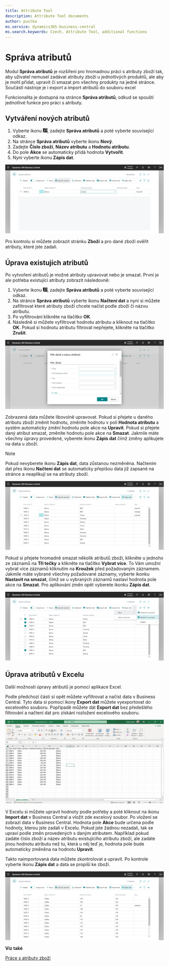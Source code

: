 ```yaml
---
title: Attribute Tool
description: Attribute Tool documents
author: pustka
ms.service: dynamics365-business-central
ms.search.keywords: Czech, Attribute Tool, additional functions
---
```

# Správa atributů

Modul **Správa atributů** je rozšíření pro hromadnou práci s atributy zboží tak, aby uživatel nemusel zadávat atributy zboží u jednotlivých produktů, ale aby je mohl přidat, upravit či smazat pro všechny produkty na jedné stránce. Součástí nástroje je i export a import atributů do souboru excel

Funkcionalita je dostupná na stránce **Správa atributů**, odkud se spouští jednotlivé funkce pro práci s atributy.

## Vytváření nových atributů

1. Vyberte ikonu ![Žárovky, která otevře funkci Řekněte mi](media/ui-search/search_small.png "Řekněte mi, co chcete dělat"), zadejte **Správa atributů** a poté vyberte související odkaz.
2. Na stránce **Správa atributů** vyberte ikonu **Nový**.
3. Zadejte **Číslo zboží**, **Název atributu** a **Hodnotu atributu**.
4. Do pole **Akce** se automaticky přidá hodnota **Vytvořit**.
5. Nyní vyberte ikonu **Zápis dat**.

![Název](media/CreateNew.png)

Pro kontrolu si můžete zobrazit stránku **Zboží** a pro dané zboží ověřit atributy, které jste zadali.   

## Úprava existujích atributů

Po vytvoření atributů je možné atributy upravovat nebo je smazat.
První je ale potřeba existující atributy zobrazit následovně:

1. Vyberte ikonu ![Žárovky, která otevře funkci Řekněte mi](media/ui-search/search_small.png "Řekněte mi, co chcete dělat"), zadejte **Správa atributů** a poté vyberte související odkaz.
2. Na stránce **Správa atributů** vyberte ikonu **Načtení dat** a nyní si můžete zafiltrovat které atributy zboží chcete načíst podle zboží či názvu atributu.
3. Po vyfiltrování klikněte na tlačítko **OK**.
4. Následně si můžete vyfiltrovat hodnotu atributu a kliknout na tlačítko **OK**. Pokud si hodnotu atributu filtrovat nepřejete, klikněte na tlačítko **Zrušit**.

![Název](media/FilterAttributes.png)

Zobrazená data můžete libovolně upravovat. Pokud si přejete u daného atributu zboží změnit hodnotu, změníte hodnotu v poli **Hodnota atributu** a systém automaticky změní hodnotu pole akce na **Upravit**. Pokud si přejete daný atribut smazat, změníte hodnotu pole akce na **Smazat**. Jakmile máte všechny úpravy provedené, vyberete ikonu **Zápis dat** čímž změny aplikujete na data u zboží.

> [!NOTE]
> Pokud nevyberete ikonu **Zápis dat**, data zůstanou nezměněna. Načtením dat přes ikonu **Načtení dat** se automaticky přepíšou data již zapsané na stránce a neaplikují se na atributy zboží.

![Název](media/Changes.png)

Pokud si přejete hromadně smazat několik atributů zboží, klikněte u jednoho ze záznamů na **Tři tečky** a klikněte na tlačítko **Vybrat více**. To Vám umožní vybrat více záznamů kliknutím na **Kroužek** před požadovaným záznamem. Jakmile máte vybrané všechny požadované záznamy, vyberte ikonku **Nastavit na smazat**, čímž se u vybraných záznamů nastaví hodnota pole akce na **Smazat**. Pro aplikování změn opět vyberete ikonku **Zápis dat**.

![Název](media/SetToDelete.png)

## Úprava atributů v Excelu

Další možností úpravy atributů je pomocí aplikace Excel.

Podle předchozí části si opět můžete vyfiltrovat a načíst data v Business Central. Tyto data si pomocí ikony **Export dat** můžete vyexportovat do excelového souboru. Popřípadě můžete dát **Export dat** bez předešlého filtrování a načtení dat pro získání rozložení excelového souboru.

![Název](media/ExcelAttributes.png)

V Excelu si můžete upravit hodnoty podle potřeby a poté kliknout na ikonu **Import dat** v Business Central a vložit zde excelový soubor. Po vložení se zobrazí data v Business Central. Hodnota pole **Akce** bude určena podle hodnoty, kterou jste zadali v Excelu. Pokud jste žádnou nezadali, tak se upraví podle změn provedených s daným atributem. Například pokud zadáte číslo zboží a název atributu existujícího atributu zboží, ale zadáte jinou hodnotu atributu než tu, která u něj teď je, hodnota pole bude automaticky změněna na hodnotu **Upravit**.

Takto naimportovaná data můžete zkontrolovat a upravit. Po kontrole vyberte ikonu **Zápis dat** a data se propíší ke  zboží.

![Název](media/ImportedAttributes.png)

**Viz také**

[Práce s atributy zboží](https://learn.microsoft.com/cs-cz/dynamics365/business-central/inventory-how-work-item-attributes)

